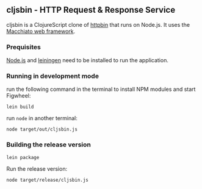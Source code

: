 ## cljsbin - HTTP Request & Response Service

cljsbin is a ClojureScript clone of [httpbin](https://httpbin.org/) that
runs on Node.js. It uses the [Macchiato web framework](https://github.com/macchiato-framework/).

### Prequisites

[Node.js](https://nodejs.org/) and [leiningen](http://leiningen.org/)
need to be installed to run the application.

### Running in development mode

run the following command in the terminal to install NPM modules and start Figwheel:

```
lein build
```

run `node` in another terminal:

```
node target/out/cljsbin.js
```

### Building the release version

```
lein package
```

Run the release version:

```
node target/release/cljsbin.js
```
